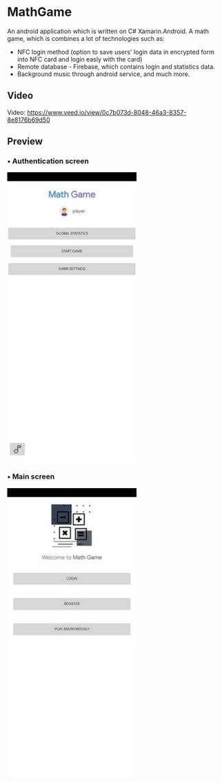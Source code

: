 # MathGame
An android application which is written on C# Xamarin.Android. 
A math game, which is combines a lot of technologies such as:
- NFC login method (option to save users' login data in encrypted form into NFC card and login easly with the card)
- Remote database - Firebase, which contains login and statistics data.
- Background music through android service, and much more.

## Video
Video: https://www.veed.io/view/0c7b073d-8048-46a3-8357-8e8176b69d50

## Preview
### • Authentication screen
<img src="https://github.com/yonka2019/MathGameX/blob/master/Screenshots/main_screen.jpg" width="300">

### • Main screen 
<img src="https://github.com/yonka2019/MathGameX/blob/master/Screenshots/auth_screen.jpg" width="300">
